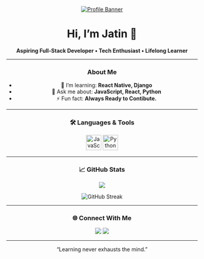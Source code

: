 <!--
    README for Jatin’s GitHub Profile
    Replace placeholders (in ALL CAPS) with your actual info
-->

<div align="center">


[![Profile Banner](https://imgs.search.brave.com/0g5PBTm9GIjhO8K1lyC5nGES5TdyykSFe-5NmJWgvjU/rs:fit:860:0:0:0/g:ce/aHR0cHM6Ly93d3cu/Y3JlYXRpdmUtdGlt/LmNvbS9ibG9nL2Nv/bnRlbnQvaW1hZ2Vz/L3NpemUvdzk2MC8y/MDIxLzEwL0dpdGh1/Yi1wcm9maWxlLTEu/anBn)](www.linkedin.com/in/jatin-raikwar-4b40b536b)


# Hi, I’m **Jatin** 👋  
**Aspiring Full-Stack Developer • Tech Enthusiast • Lifelong Learner**

---

### About Me  
- 🌱 I’m learning: **React Native, Django**  
- 💬 Ask me about: **JavaScript, React, Python**  
- ⚡ Fun fact: **Always Ready to Contibute.**  

---

### 🛠 Languages & Tools

<p>
  <img alt="JavaScript" src="https://skillicons.dev/icons?i=js,ts,react,nodejs,react-native,html,css" height="40" />
  <img alt="Python" src="https://skillicons.dev/icons?i=python" height="40" />
</p>

---

### 📈 GitHub Stats

<p>
    <img align="center" src="https://github-readme-stats.vercel.app/api?username=jatinn2602&show_icons=true&theme=radical"
 />
</p>
<p>
  <img align="center" src="https://github-readme-streak-stats.herokuapp.com/?user=jatinn2602&theme=radical" alt="GitHub Streak" />
</p>

---

### 🌐 Connect With Me

<p>
  <a href="www.linkedin.com/in/jatin-raikwar-4b40b536b/"><img src="https://img.shields.io/badge/LinkedIn-Profile-blue?style=for-the-badge&logo=linkedin&logoColor=white"></a>
  <a href="mailto:raijatin2006@gmail.com"><img src="https://img.shields.io/badge/Email-raijatin2006@gmail.com-red?style=for-the-badge&logo=gmail&logoColor=white"></a>
</p>

---

<p align="center">“Learning never exhausts the mind.”</p>

</div>
